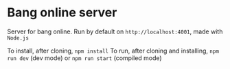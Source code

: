 # Bang online server
Server for bang online.
Run by default on `http://localhost:4001`, made with `Node.js`

To install, after cloning, `npm install`
To run, after cloning and installing, `npm run dev` (dev mode) or `npm run start` (compiled mode)
